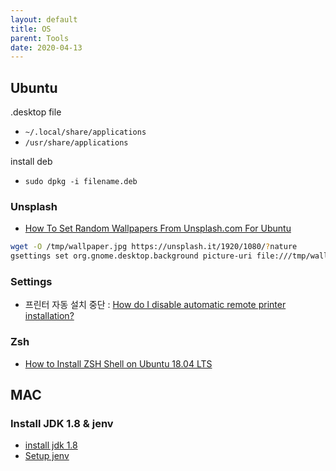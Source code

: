 ```yaml
---
layout: default
title: OS
parent: Tools
date: 2020-04-13
---
```


## Ubuntu

.desktop file

- `~/.local/share/applications`
- `/usr/share/applications`

install deb

- `sudo dpkg -i filename.deb`

### Unsplash

- [How To Set Random Wallpapers From Unsplash.com For Ubuntu](http://youness.net/linux/set-random-wallpapers-unsplash-com-ubuntu)

```bash
wget -O /tmp/wallpaper.jpg https://unsplash.it/1920/1080/?nature
gsettings set org.gnome.desktop.background picture-uri file:///tmp/wallpaper.jpg
```

### Settings

- 프린터 자동 설치 중단 : [How do I disable automatic remote printer installation?](https://askubuntu.com/a/369122)

### Zsh

- [How to Install ZSH Shell on Ubuntu 18.04 LTS](https://linuxhint.com/install_zsh_shell_ubuntu_1804/)

## MAC

### Install JDK 1.8 & jenv

- [install jdk 1.8](https://findstar.pe.kr/2019/01/20/install-openjdk-by-homebrew/)
- [Setup jenv](https://jojoldu.tistory.com/329)
